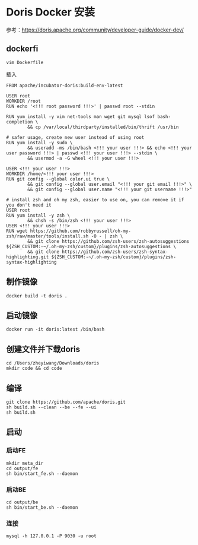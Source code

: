 # Doris Docker 安装

参考：https://doris.apache.org/community/developer-guide/docker-dev/


## dockerfi

	vim Dockerfile

插入

	FROM apache/incubator-doris:build-env-latest
	
	USER root
	WORKDIR /root
	RUN echo '<!!! root password !!!>' | passwd root --stdin
	
	RUN yum install -y vim net-tools man wget git mysql lsof bash-completion \
	        && cp /var/local/thirdparty/installed/bin/thrift /usr/bin
	
	# safer usage, create new user instead of using root
	RUN yum install -y sudo \
	        && useradd -ms /bin/bash <!!! your user !!!> && echo <!!! your user password !!!> | passwd <!!! your user !!!> --stdin \
	        && usermod -a -G wheel <!!! your user !!!>
	
	USER <!!! your user !!!>
	WORKDIR /home/<!!! your user !!!>
	RUN git config --global color.ui true \
	        && git config --global user.email "<!!! your git email !!!>" \
	        && git config --global user.name "<!!! your git username !!!>"
	
	# install zsh and oh my zsh, easier to use on, you can remove it if you don't need it
	USER root
	RUN yum install -y zsh \
	        && chsh -s /bin/zsh <!!! your user !!!>
	USER <!!! your user !!!>
	RUN wget https://github.com/robbyrussell/oh-my-zsh/raw/master/tools/install.sh -O - | zsh \
	        && git clone https://github.com/zsh-users/zsh-autosuggestions ${ZSH_CUSTOM:-~/.oh-my-zsh/custom}/plugins/zsh-autosuggestions \
	        && git clone https://github.com/zsh-users/zsh-syntax-highlighting.git ${ZSH_CUSTOM:-~/.oh-my-zsh/custom}/plugins/zsh-syntax-highlighting


## 制作镜像

	docker build -t doris .

## 启动镜像

	docker run -it doris:latest /bin/bash
	

## 创建文件并下载doris

	cd /Users/zheyiwang/Downloads/doris
	mkdir code && cd code
	
## 编译	
	git clone https://github.com/apache/doris.git
	sh build.sh --clean --be --fe --ui
	sh build.sh

## 启动

### 启动FE

	mkdir meta_dir
	cd output/fe
	sh bin/start_fe.sh --daemon
	
### 启动BE

	cd output/be
	sh bin/start_be.sh --daemon

### 连接

	mysql -h 127.0.0.1 -P 9030 -u root